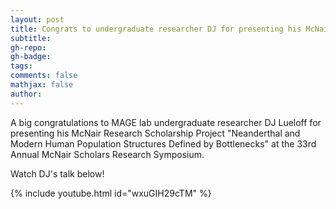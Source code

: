 ```yaml
---
layout: post
title: Congrats to undergraduate researcher DJ for presenting his McNair Scholar project!
subtitle: 
gh-repo: 
gh-badge:
tags:
comments: false
mathjax: false
author: 
---
```


A big congratulations to MAGE lab undergraduate researcher DJ Lueloff for presenting his McNair Research Scholarship Project "Neanderthal and Modern Human Population Structures Defined by Bottlenecks" at the 33rd Annual McNair Scholars Research Symposium.

Watch DJ's talk below!


{% include youtube.html id="wxuGIH29cTM" %}




